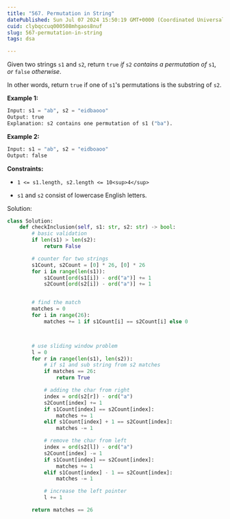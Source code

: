 ```yaml
---
title: "567. Permutation in String"
datePublished: Sun Jul 07 2024 15:50:19 GMT+0000 (Coordinated Universal Time)
cuid: clybqccuq000508mhgaos8nuf
slug: 567-permutation-in-string
tags: dsa

---
```


Given two strings `s1` and `s2`, return `true` *if* `s2` *contains a permutation of* `s1`*, or* `false` *otherwise*.

In other words, return `true` if one of `s1`'s permutations is the substring of `s2`.

**Example 1:**

```python
Input: s1 = "ab", s2 = "eidbaooo"
Output: true
Explanation: s2 contains one permutation of s1 ("ba").
```

**Example 2:**

```python
Input: s1 = "ab", s2 = "eidboaoo"
Output: false
```

**Constraints:**

* `1 <= s1.length, s2.length <= 10<sup>4</sup>`
    
* `s1` and `s2` consist of lowercase English letters.
    

Solution:

```python
class Solution:
    def checkInclusion(self, s1: str, s2: str) -> bool:
        # basic validation
        if len(s1) > len(s2):
            return False

        # counter for two strings
        s1Count, s2Count = [0] * 26, [0] * 26
        for i in range(len(s1)):
            s1Count[ord(s1[i]) - ord("a")] += 1
            s2Count[ord(s2[i]) - ord("a")] += 1


        # find the match
        matches = 0
        for i in range(26):
            matches += 1 if s1Count[i] == s2Count[i] else 0



        # use sliding window problem
        l = 0
        for r in range(len(s1), len(s2)):
            # if s1 and sub string from s2 matches
            if matches == 26:
                return True

            # adding the char from right
            index = ord(s2[r]) - ord("a")
            s2Count[index] += 1
            if s1Count[index] == s2Count[index]:
                matches += 1
            elif s1Count[index] + 1 == s2Count[index]:
                matches -= 1

            # remove the char from left
            index = ord(s2[l]) - ord("a")
            s2Count[index] -= 1
            if s1Count[index] == s2Count[index]:
                matches += 1
            elif s1Count[index] - 1 == s2Count[index]:
                matches -= 1

            # increase the left pointer
            l += 1

        return matches == 26
```